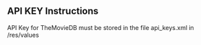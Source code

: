 <h2>API KEY Instructions</h2>
API Key for TheMovieDB must be stored in the file api_keys.xml in /res/values
